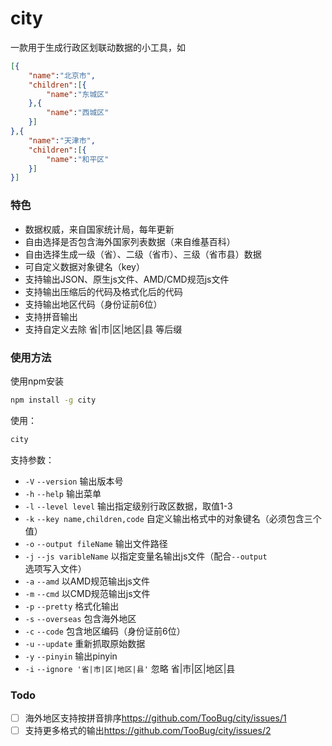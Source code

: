 city
========

一款用于生成行政区划联动数据的小工具，如

```json
[{
    "name":"北京市",
    "children":[{
        "name":"东城区"
    },{
        "name":"西城区"
    }]
},{
    "name":"天津市",
    "children":[{
        "name":"和平区"    
    }]    
}]
```

### 特色

- 数据权威，来自国家统计局，每年更新
- 自由选择是否包含海外国家列表数据（来自维基百科）
- 自由选择生成一级（省）、二级（省市）、三级（省市县）数据
- 可自定义数据对象键名（key）
- 支持输出JSON、原生js文件、AMD/CMD规范js文件
- 支持输出压缩后的代码及格式化后的代码
- 支持输出地区代码（身份证前6位）
- 支持拼音输出
- 支持自定义去除 省|市|区|地区|县 等后缀

### 使用方法

使用npm安装

```sh
npm install -g city
```

使用：

```sh
city
```

支持参数：

- `-V` `--version` 输出版本号
- `-h` `--help` 输出菜单
- `-l` `--level level` 输出指定级别行政区数据，取值1-3
- `-k` `--key name,children,code` 自定义输出格式中的对象键名（必须包含三个值）
- `-o` `--output fileName` 输出文件路径
- `-j` `--js varibleName` 以指定变量名输出js文件（配合`--output`选项写入文件）
- `-a` `--amd` 以AMD规范输出js文件
- `-m` `--cmd` 以CMD规范输出js文件
- `-p` `--pretty` 格式化输出
- `-s` `--overseas` 包含海外地区
- `-c` `--code` 包含地区编码（身份证前6位）
- `-u` `--update` 重新抓取原始数据
- `-y` `--pinyin` 输出pinyin
- `-i` `--ignore '省|市|区|地区|县'` 忽略 省|市|区|地区|县

### Todo

- [ ] 海外地区支持按拼音排序<https://github.com/TooBug/city/issues/1>
- [ ] 支持更多格式的输出<https://github.com/TooBug/city/issues/2>
